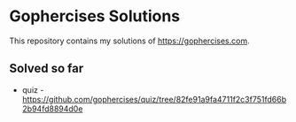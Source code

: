 # Gophercises Solutions

This repository contains my solutions of <https://gophercises.com>.

## Solved so far

* quiz - <https://github.com/gophercises/quiz/tree/82fe91a9fa4711f2c3f751fd66b2b94fd8894d0e>
